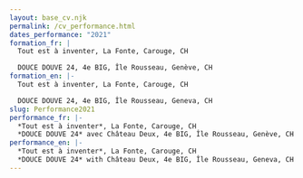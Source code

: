```yaml
---
layout: base_cv.njk
permalink: /cv_performance.html
dates_performance: "2021"
formation_fr: |
  Tout est à inventer, La Fonte, Carouge, CH

  DOUCE DOUVE 24, 4e BIG, Île Rousseau, Genève, CH
formation_en: |-
  Tout est à inventer, La Fonte, Carouge, CH

  DOUCE DOUVE 24, 4e BIG, Île Rousseau, Geneva, CH
slug: Performance2021
performance_fr: |-
  *Tout est à inventer*, La Fonte, Carouge, CH
  *DOUCE DOUVE 24* avec Château Deux, 4e BIG, Île Rousseau, Genève, CH
performance_en: |-
  *Tout est à inventer*, La Fonte, Carouge, CH
  *DOUCE DOUVE 24* with Château Deux, 4e BIG, Île Rousseau, Geneva, CH
---
```

